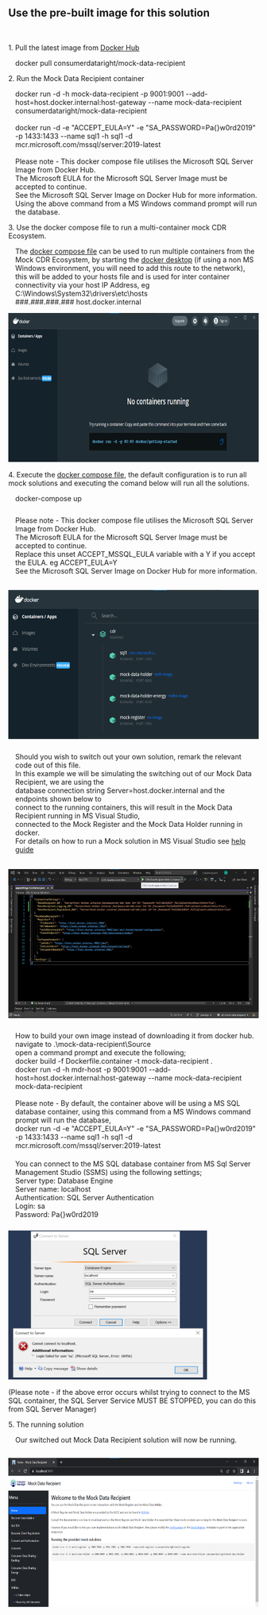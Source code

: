<h2>Use the pre-built image for this solution</h2>

<br />
<p>1. Pull the latest image from <a href="https://hub.docker.com/r/consumerdataright/mock-data-recipient" title="Download the from docker hub here" alt="Download the from docker hub here">Docker Hub</a></p>

<span style="display:inline-block;margin-left:1em;">
	docker pull consumerdataright/mock-data-recipient
</span>

<br />
<p>2. Run the Mock Data Recipient container</p>

<span style="display:inline-block;margin-left:1em;">
	docker run -d -h mock-data-recipient -p 9001:9001 --add-host=host.docker.internal:host-gateway --name mock-data-recipient consumerdataright/mock-data-recipient
	<br \><br \>
	docker run -d -e "ACCEPT_EULA=Y" -e "SA_PASSWORD=Pa{}w0rd2019" -p 1433:1433 --name sql1 -h sql1 -d mcr.microsoft.com/mssql/server:2019-latest
	<br \><br \>
	Please note - This docker compose file utilises the Microsoft SQL Server Image from Docker Hub.<br \>
	The Microsoft EULA for the Microsoft SQL Server Image must be accepted to continue.<br \>
	See the Microsoft SQL Server Image on Docker Hub for more information.<br \>
	Using the above command from a MS Windows command prompt will run the database.<br \>
</span>

<br />
<p>3. Use the docker compose file to run a multi-container mock CDR Ecosystem.</p>

<span style="display:inline-block;margin-left:1em;">
	The <a href="../../Source/DockerCompose/docker-compose.yml" title="/DockerCompose/docker-compose.yml" alt="Use the docker compose file located here - /DockerCompose/docker-compose.yml">docker compose file</a> can be used to run multiple containers from the Mock CDR Ecosystem, by starting the <a href="https://hub.docker.com/editions/community/docker-ce-desktop-windows" title="Docker Desktop for Windows" alt="Docker Desktop for Windows">docker desktop</a>
	 (if using a non MS Windows environment, you will need to add this route to the network), this will be added to your hosts file and is used for inter container connectivity via your host IP Address, eg C:\Windows\System32\drivers\etc\hosts
</span>

<br />

<span style="display:inline-block;margin-left:1em;">
	###.###.###.### host.docker.internal
</span>

<br />

[<img src="./images/docker-desktop.png" height='300' width='625' alt="MS Docker Desktop"/>](./images/docker-desktop.png)

<p>4. Execute the <a href="../../Source/DockerCompose/docker-compose.yml" title="/DockerCompose/docker-compose.yml" alt="Use the docker compose file located here - /DockerCompose/docker-compose.yml">docker compose file</a>, the default configuration is to run all mock solutions and executing the comand below will run all the solutions.
</p>

<span style="display:inline-block;margin-left:1em;margin-bottom:10px;">
	docker-compose up
</span>
<br />
<br />

<span style="display:inline-block;margin-left:1em;margin-bottom:16px;">
	Please note - This docker compose file utilises the Microsoft SQL Server Image from Docker Hub.<br \>
	The Microsoft EULA for the Microsoft SQL Server Image must be accepted to continue.<br \>
	Replace this unset ACCEPT_MSSQL_EULA variable with a Y if you accept the EULA. eg ACCEPT_EULA=Y<br \>
	See the Microsoft SQL Server Image on Docker Hub for more information.<br \>
</span>

[<img src="./images/containers-running.png" height='300' width='625' alt="Containers Running"/>](./images/containers-running.png)

<span style="display:inline-block;margin-left:1em;margin-top:10px">
	Should you wish to switch out your own solution, remark the relevant code out of this file.<br \>
	In this example we will be simulating the switching out of our Mock Data Recipient, we are using the<br \>
	database connection string Server=host.docker.internal and the endpoints shown below to<br \>
	connect to the running containers, this will result in the Mock Data Recipient running in MS Visual Studio,<br \>
	connected to the Mock Register and the Mock Data Holder running in docker.<br \>
	For details on how to run a Mock solution in MS Visual Studio 
	see <a href="../debugging/HELP.md" title="Debug Help Guide" alt="View the Debug Help Guide.">help guide</a>
</span>
<br />
<br />

[<img src="./images/mdr-switch-out-settings.png" height='300' width='625' alt="Mock Data Recipient switched out settings"/>](./images/mdr-switch-out-settings.png)

<span style="display:inline-block;margin-left:1em;margin-top:10px;margin-bottom:10px;">
	How to build your own image instead of downloading it from docker hub.<br \>
	navigate to .\mock-data-recipient\Source<br \>
	open a command prompt and execute the following;<br \>
	docker build -f Dockerfile.container -t mock-data-recipient .<br \>
	docker run -d -h mdr-host -p 9001:9001 --add-host=host.docker.internal:host-gateway --name mock-data-recipient mock-data-recipient<br \><br \>
	Please note - By default, the container above will be using a MS SQL database container, using this command from a MS Windows command prompt will run the database,<br \> 
	docker run -d -e "ACCEPT_EULA=Y" -e "SA_PASSWORD=Pa{}w0rd2019" -p 1433:1433 --name sql1 -h sql1 -d mcr.microsoft.com/mssql/server:2019-latest
</span>

<span style="display:inline-block;margin-left:1em;margin-top:10px;margin-bottom:10px;">
	You can connect to the MS SQL database container from MS Sql Server Management Studio (SSMS) using
	the following settings; <br />
	Server type: Database Engine <br />
	Server name: localhost <br />
	Authentication: SQL Server Authentication <br />
	Login: sa <br />
	Password: Pa{}w0rd2019 <br />
</span>
<br />

[<img src="./images/ssms-login-error.png" height='300' width='400' alt="SSMS Login Error"/>](./images/ssms-login-error.png)

<p>
	(Please note - if the above error occurs whilst trying to connect to the MS SQL container, the SQL Server Service MUST BE STOPPED, you can do this from SQL Server Manager)
</p>

<p>5. The running solution</p>

<span style="display:inline-block;margin-left:1em;margin-bottom:1em;">
	Our switched out Mock Data Recipient solution will now be running.
</span>

[<img src="./images/mdr-switch-out-running.png" height='300' width='625' alt="The Mock Data Recipient solution"/>](./images/mdr-switch-out-running.png)
